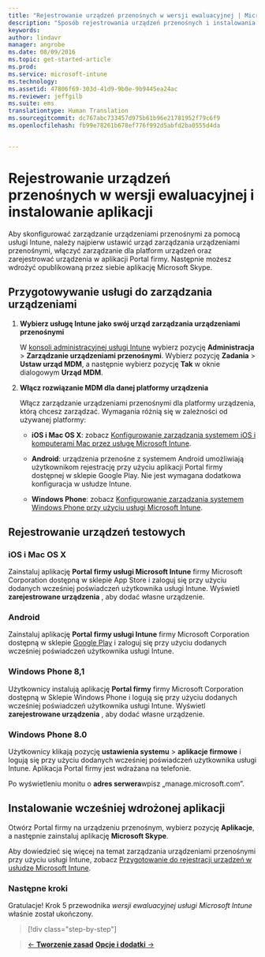 ```yaml
---
title: "Rejestrowanie urządzeń przenośnych w wersji ewaluacyjnej | Microsoft Intune"
description: "Sposób rejestrowania urządzeń przenośnych i instalowania aplikacji po zarejestrowaniu się w bezpłatnej, 30-dniowej wersji ewaluacyjnej usługi Intune"
keywords: 
author: lindavr
manager: angrobe
ms.date: 08/09/2016
ms.topic: get-started-article
ms.prod: 
ms.service: microsoft-intune
ms.technology: 
ms.assetid: 47806f69-303d-41d9-9b0e-9b9445ea24ac
ms.reviewer: jeffgilb
ms.suite: ems
translationtype: Human Translation
ms.sourcegitcommit: dc767abc733457d975b61b96e21781952f79c6f9
ms.openlocfilehash: fb99e78261b678ef776f992d5abfd2ba0555d4da


---
```


# Rejestrowanie urządzeń przenośnych w wersji ewaluacyjnej i instalowanie aplikacji
Aby skonfigurować zarządzanie urządzeniami przenośnymi za pomocą usługi Intune, należy najpierw ustawić urząd zarządzania urządzeniami przenośnymi, włączyć zarządzanie dla platform urządzeń oraz zarejestrować urządzenia w aplikacji Portal firmy. Następnie możesz wdrożyć opublikowaną przez siebie aplikację Microsoft Skype.

## Przygotowywanie usługi do zarządzania urządzeniami

1.  **Wybierz usługę Intune jako swój urząd zarządzania urządzeniami przenośnymi**

    W [konsoli administracyjnej usługi Intune](https://manage.microsoft.com/) wybierz pozycję **Administracja** &gt; **Zarządzanie urządzeniami przenośnymi**. Wybierz pozycję **Zadania** > **Ustaw urząd MDM**, a następnie wybierz pozycję **Tak** w oknie dialogowym **Urząd MDM**.

2.  **Włącz rozwiązanie MDM dla danej platformy urządzenia**

    Włącz zarządzanie urządzeniami przenośnymi dla platformy urządzenia, którą chcesz zarządzać. Wymagania różnią się w zależności od używanej platformy:

    -   **iOS i Mac OS X**: zobacz [Konfigurowanie zarządzania systemem iOS i komputerami Mac przez usługę Microsoft Intune](/Intune/Deploy-Use/set-up-ios-and-mac-management-with-microsoft-intune).

    -   **Android**: urządzenia przenośne z systemem Android umożliwiają użytkownikom rejestrację przy użyciu aplikacji Portal firmy dostępnej w sklepie Google Play. Nie jest wymagana dodatkowa konfiguracja w usłudze Intune.

    -   **Windows Phone**: zobacz [Konfigurowanie zarządzania systemem Windows Phone przy użyciu usługi Microsoft Intune](/Intune/Deploy-Use/set-up-windows-phone-management-with-microsoft-intune).

## Rejestrowanie urządzeń testowych

### iOS i Mac OS X
Zainstaluj aplikację **Portal firmy usługi Microsoft Intune** firmy Microsoft Corporation dostępną w sklepie App Store i zaloguj się przy użyciu dodanych wcześniej poświadczeń użytkownika usługi Intune. Wyświetl **zarejestrowane urządzenia** , aby dodać własne urządzenie.

### Android
Zainstaluj aplikację **Portal firmy usługi Intune** firmy Microsoft Corporation dostępną w sklepie [Google Play](http://go.microsoft.com/fwlink/p/?LinkId=386612) i zaloguj się przy użyciu dodanych wcześniej poświadczeń użytkownika usługi Intune.

### Windows Phone 8,1
Użytkownicy instalują aplikację **Portal firmy** firmy Microsoft Corporation dostępną w Sklepie Windows Phone i logują się przy użyciu dodanych wcześniej poświadczeń użytkownika usługi Intune.  Wyświetl **zarejestrowane urządzenia** , aby dodać własne urządzenie.

 ### Windows Phone 8.0
 Użytkownicy klikają pozycję **ustawienia systemu** &gt; **aplikacje firmowe** i logują się przy użyciu dodanych wcześniej poświadczeń użytkownika usługi Intune. Aplikacja Portal firmy jest wdrażana na telefonie.

Po wyświetleniu monitu o **adres serwera**wpisz „manage.microsoft.com”.


## Instalowanie wcześniej wdrożonej aplikacji
Otwórz Portal firmy na urządzeniu przenośnym, wybierz pozycję **Aplikacje**, a następnie zainstaluj aplikację **Microsoft Skype**.

Aby dowiedzieć się więcej na temat zarządzania urządzeniami przenośnymi przy użyciu usługi Intune, zobacz [Przygotowanie do rejestracji urządzeń w usłudze Microsoft Intune](/Intune/deploy-use/prerequisites-for-enrollment).

### Następne kroki
Gratulacje! Krok 5 przewodnika *wersji ewaluacyjnej usługi Microsoft Intune* właśnie został ukończony.

>[!div class="step-by-step"]

>[&larr; **Tworzenie zasad**](.\get-started-with-a-30-day-trial-of-microsoft-intune-step-4.md)     [**Opcje i dodatki** &rarr;](.\get-started-with-a-30-day-trial-of-microsoft-intune-step-6.md)  



<!--HONumber=Sep16_HO5-->


